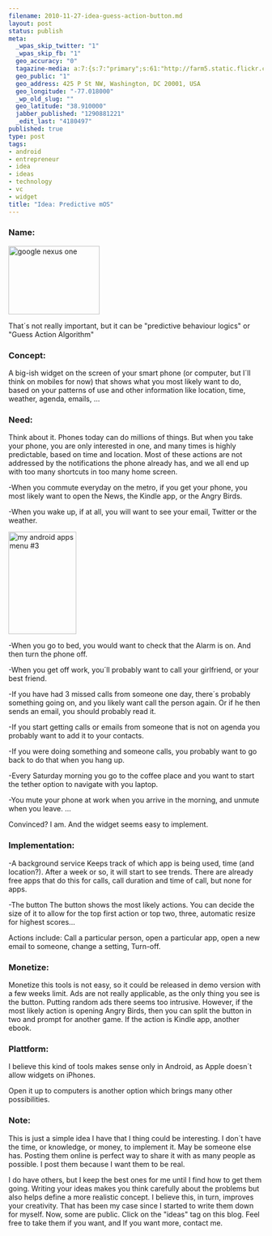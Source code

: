 ```yaml
--- 
filename: 2010-11-27-idea-guess-action-button.md
layout: post
status: publish
meta: 
  _wpas_skip_twitter: "1"
  _wpas_skip_fb: "1"
  geo_accuracy: "0"
  tagazine-media: a:7:{s:7:"primary";s:61:"http://farm5.static.flickr.com/4007/4268118420_d3670182bd.jpg";s:6:"images";a:2:{s:61:"http://farm5.static.flickr.com/4007/4268118420_d3670182bd.jpg";a:6:{s:8:"file_url";s:61:"http://farm5.static.flickr.com/4007/4268118420_d3670182bd.jpg";s:5:"width";s:3:"500";s:6:"height";s:3:"375";s:4:"type";s:5:"image";s:4:"area";s:6:"187500";s:9:"file_path";s:0:"";}s:61:"http://farm4.static.flickr.com/3491/4083009098_d83fd2a5d6.jpg";a:6:{s:8:"file_url";s:61:"http://farm4.static.flickr.com/3491/4083009098_d83fd2a5d6.jpg";s:5:"width";s:3:"320";s:6:"height";s:3:"480";s:4:"type";s:5:"image";s:4:"area";s:6:"153600";s:9:"file_path";s:0:"";}}s:6:"videos";a:0:{}s:11:"image_count";s:1:"2";s:6:"author";s:7:"4180497";s:7:"blog_id";s:7:"8438084";s:9:"mod_stamp";s:19:"2011-04-08 07:33:38";}
  geo_public: "1"
  geo_address: 425 P St NW, Washington, DC 20001, USA
  geo_longitude: "-77.018000"
  _wp_old_slug: ""
  geo_latitude: "38.910000"
  jabber_published: "1290881221"
  _edit_last: "4180497"
published: true
type: post
tags: 
- android
- entrepreneur
- idea
- ideas
- technology
- vc
- widget
title: "Idea: Predictive mOS"
---
```

<h3>Name:</h3>
<img class="alignright" src="http://farm5.static.flickr.com/4007/4268118420_d3670182bd.jpg" alt="google nexus one" width="180" height="135" />

That´s not really important, but it can be "predictive behaviour logics" or "Guess Action Algorithm"
<h3>Concept:</h3>
A big-ish widget on the screen of your smart phone (or computer, but I´ll think on mobiles for now) that shows what you most likely want to do, based on your patterns of use and other information like location, time, weather, agenda, emails, ...
<h3><!--more-->Need:</h3>
Think about it. Phones today can do millions of things. But when you take your phone, you are only interested in one, and many times is highly predictable, based on time and location. Most of these actions are not addressed by the notifications the phone already has, and we all end up with too many shortcuts in too many home screen.

-When you commute everyday on the metro, if you get your phone, you most likely want to open the News, the Kindle app, or the Angry Birds.

-When you wake up, if at all, you will want to see your email, Twitter or the weather.

<img class="alignright" src="http://farm4.static.flickr.com/3491/4083009098_d83fd2a5d6.jpg" alt="my android apps menu #3" width="134" height="202" />

-When you go to bed, you would want to check that the Alarm is on. And then turn the phone off.

-When you get off work, you´ll probably want to call your girlfriend, or your best friend.

-If you have had 3 missed calls from someone one day, there´s probably something going on, and you likely want call the person again. Or if he then sends an email, you should probably read it.

-If you start getting calls or emails from someone that is not on agenda you probably want to add it to your contacts.

-If you were doing something and someone calls, you probably want to go back to do that when you hang up.

-Every Saturday morning you go to the coffee place and you want to start the tether option to navigate with you laptop.

-You mute your phone at work when you arrive in the morning, and unmute when you leave.
...

Convinced? I am. And the widget seems easy to implement.
<h3>Implementation:</h3>
-A background service
Keeps track of which app is being used, time (and location?). After a week or so, it will start to see trends. There are already free apps that do this for calls, call duration and time of call, but none for apps.

-The button
The button shows the most likely actions. You can decide the size of it to allow for the top first action or top two, three, automatic resize for highest scores...

Actions include: Call a particular person, open a particular app, open a new email to someone, change a setting, Turn-off.
<h3>Monetize:</h3>
Monetize this tools is not easy, so it could be released in demo version with a few weeks limit. Ads are not really applicable, as the only thing you see is the button. Putting random ads there seems too intrusive. However, if the most likely action is opening Angry Birds, then you can split the button in two and prompt for another game. If the action is Kindle app, another ebook.
<h3>Plattform:</h3>
I believe this kind of tools makes sense only in Android, as Apple doesn´t allow widgets on iPhones.

Open it up to computers is another option which brings many other possibilities.
<h3>Note:</h3>
This is just a simple idea I have that I thing could be interesting. I don´t have the time, or knowledge, or money, to implement it. May be someone else has. Posting them online is perfect way to share it with as many people as possible. I post them because I want them to be real.

I do have others, but I keep the best ones for me until I find how to get them going. Writing your ideas makes you think carefully about the problems but also helps define a more realistic concept. I believe this, in turn, improves your creativity. That has been my case since I started to write them down for myself. Now, some are public. Click on the "ideas" tag on this blog. Feel free to take them if you want, and If you want more, contact me.
